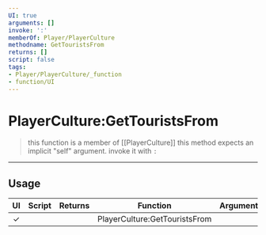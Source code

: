 ```yaml
---
UI: true
arguments: []
invoke: ':'
memberOf: Player/PlayerCulture
methodname: GetTouristsFrom
returns: []
script: false
tags:
- Player/PlayerCulture/_function
- function/UI
---
```

# PlayerCulture:GetTouristsFrom
> this function is a member of [[PlayerCulture]]
> this method expects an implicit "self" argument. invoke it with `:`
-----
## Usage
|  UI | Script | Returns | Function | Arguments |
|:---:|:------:|-------:|:--------:|:---------|
|✓| ||PlayerCulture:GetTouristsFrom||
